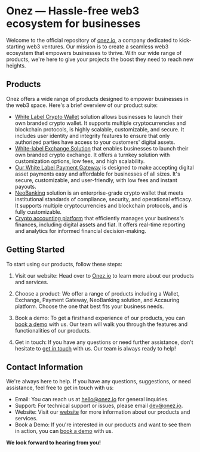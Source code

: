# Onez — Hassle-free web3 ecosystem for businesses

Welcome to the official repository of [onez.io](https://onez.io), a company dedicated to kick-starting web3 ventures. Our mission is to create a seamless web3 ecosystem that empowers businesses to thrive. With our wide range of products, we're here to give your projects the boost they need to reach new heights.


## Products
Onez offers a wide range of products designed to empower businesses in the web3 space. Here's a brief overview of our product suite:

- [White Label Crypto Wallet](https://onez.io/products/white-label-crypto-wallet) solution allows businesses to launch their own branded crypto wallet. It supports multiple cryptocurrencies and blockchain protocols, is highly scalable, customizable, and secure. It includes user identity and integrity features to ensure that only authorized parties have access to your customers' digital assets.
- [White-label Exchange Solution](https://onez.io/products/white-label-crypto-exchange) that enables businesses to launch their own branded crypto exchange. It offers a turnkey solution with customization options, low fees, and high scalability.
- [Our White Label Payment Gateway](https://onez.io/products/white-label-solution-crypto-payment-gateway) is designed to make accepting digital asset payments easy and affordable for businesses of all sizes. It's secure, customizable, and user-friendly, with low fees and instant payouts.
- [NeoBanking](https://onez.io/products/enterprise-white-label-crypto-wallet) solution is an enterprise-grade crypto wallet that meets institutional standards of compliance, security, and operational efficacy. It supports multiple cryptocurrencies and blockchain protocols, and is fully customizable.
- [Crypto accounting platform](https://onez.io/products/white-label-crypto-accounting) that efficiently manages your business's finances, including digital assets and fiat. It offers real-time reporting and analytics for informed financial decision-making.


## Getting Started

To start using our products, follow these steps:

1. Visit our website: Head over to [Onez.io](https://onez.io) to learn more about our products and services.

2. Choose a product: We offer a range of products including a Wallet, Exchange, Payment Gateway, NeoBanking solution, and Accauring platform. Choose the one that best fits your business needs.

3. Book a demo: To get a firsthand experience of our products, you can [book a demo](https://calendly.com/onez_io/meeting?utm_source=GitHub) with us. Our team will walk you through the features and functionalities of our products.

4. Get in touch: If you have any questions or need further assistance, don't hesitate to [get in touch](https://t.me/onez_sales) with us. Our team is always ready to help!


## Contact Information

We're always here to help. If you have any questions, suggestions, or need assistance, feel free to get in touch with us:

- Email: You can reach us at [hello@onez.io](mailto:hello@onez.io) for general inquiries.
- Support: For technical support or issues, please email [dev@onez.io](mailto:dev@onez.io).
- Website: Visit our [website](https://onez.io) for more information about our products and services.
- Book a Demo: If you're interested in our products and want to see them in action, you can [book a demo](https://calendly.com/onez_io/meeting?utm_source=GitHub) with us.

**We look forward to hearing from you!**


